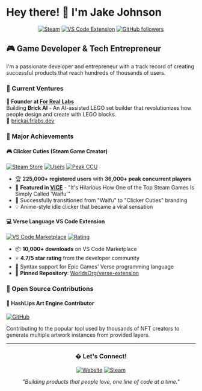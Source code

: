 # Hey there! 👋 I'm Jake Johnson

<div align="center">
  
[![Steam](https://img.shields.io/badge/Steam-225K%2B%20Users-000000?style=for-the-badge&logo=steam&logoColor=white)](https://store.steampowered.com/app/3188910/Clicker_Cuties__Anime_Idler/)
[![VS Code Extension](https://img.shields.io/visual-studio-marketplace/i/Worlds.verse?style=for-the-badge&logo=visualstudiocode&label=VS%20Code%20Downloads&color=007ACC)](https://marketplace.visualstudio.com/items?itemName=Worlds.verse)
[![GitHub followers](https://img.shields.io/github/followers/jjohnson5253?style=for-the-badge&logo=github)](https://github.com/jjohnson5253)

</div>

## 🎮 Game Developer & Tech Entrepreneur

I'm a passionate developer and entrepreneur with a track record of creating successful products that reach hundreds of thousands of users.

### 🚀 Current Ventures

**🤖 Founder at [For Real Labs](https://frlabs.dev)**  
Building **Brick AI** - An AI-assisted LEGO set builder that revolutionizes how people design and create with LEGO blocks.  
🔗 [brickai.frlabs.dev](https://brickai.frlabs.dev)

### 🎯 Major Achievements

#### 🎮 **Clicker Cuties** (Steam Game Creator)
[![Steam Store](https://img.shields.io/badge/Steam_Store-Visit-1b2838?style=flat-square&logo=steam)](https://store.steampowered.com/app/3188910/Clicker_Cuties__Anime_Idler/)
[![Users](https://img.shields.io/badge/Users-225K%2B-success?style=flat-square)](https://store.steampowered.com/app/3188910/Clicker_Cuties__Anime_Idler/)
[![Peak CCU](https://img.shields.io/badge/Peak_CCU-36K-orange?style=flat-square)](https://store.steampowered.com/app/3188910/Clicker_Cuties__Anime_Idler/)

- 🏆 **225,000+ registered users** with **36,000+ peak concurrent players**
- 📰 **Featured in [VICE](https://www.vice.com/en/article/its-hilarious-how-one-of-the-top-steam-games-is-simply-called-waifu/)** - "It's Hilarious How One of the Top Steam Games Is Simply Called 'Waifu'"
- 🎯 Successfully transitioned from "Waifu" to "Clicker Cuties" branding
- 💡 Anime-style idle clicker that became a viral sensation

#### 💻 **Verse Language VS Code Extension**
[![VS Code Marketplace](https://img.shields.io/visual-studio-marketplace/i/Worlds.verse?label=installs&color=007ACC&style=flat-square&logo=visualstudiocode)](https://marketplace.visualstudio.com/items?itemName=Worlds.verse)
[![Rating](https://img.shields.io/visual-studio-marketplace/r/Worlds.verse?color=brightgreen&style=flat-square)](https://marketplace.visualstudio.com/items?itemName=Worlds.verse)

- 📦 **10,000+ downloads** on VS Code Marketplace
- ⭐ **4.7/5 star rating** from the developer community
- 🎯 Syntax support for Epic Games' Verse programming language
- 📌 **Pinned Repository**: [WorldsOrg/verse-extension](https://github.com/WorldsOrg/verse-extension)

### 🤝 Open Source Contributions

#### 🎨 **HashLips Art Engine Contributor**
[![GitHub](https://img.shields.io/badge/HashLips-Art_Engine-181717?style=flat-square&logo=github)](https://github.com/HashLips/hashlips_art_engine)

Contributing to the popular tool used by thousands of NFT creators to generate multiple artwork instances from provided layers.

---

<div align="center">

### � Let's Connect!

[![Website](https://img.shields.io/badge/For_Real_Labs-frlabs.dev-FF6B6B?style=for-the-badge&logo=firefox&logoColor=white)](https://frlabs.dev)
[![Steam](https://img.shields.io/badge/Steam-Profile-000000?style=for-the-badge&logo=steam&logoColor=white)](https://store.steampowered.com/app/3188910/Clicker_Cuties__Anime_Idler/)

*"Building products that people love, one line of code at a time."*

</div><!--
**jjohnson5253/jjohnson5253** is a ✨ _special_ ✨ repository because its `README.md` (this file) appears on your GitHub profile.

Here are some ideas to get you started:

- 🔭 I’m currently working on ...
- 🌱 I’m currently learning ...
- 👯 I’m looking to collaborate on ...
- 🤔 I’m looking for help with ...
- 💬 Ask me about ...
- 📫 How to reach me: ...
- 😄 Pronouns: ...
- ⚡ Fun fact: ...
-->
